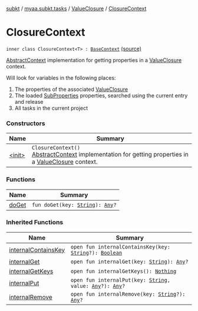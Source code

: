 [subkt](../../../index.md) / [myaa.subkt.tasks](../../index.md) / [ValueClosure](../index.md) / [ClosureContext](./index.md)

# ClosureContext

`inner class ClosureContext<T> : `[`BaseContext`](../../-base-context/index.md) [(source)](https://github.com/Myaamori/SubKt/blob/0.1.12/src/main/kotlin/myaa/subkt/tasks/tasks.kt#L469)

[AbstractContext](https://velocity.apache.org/engine/2.2/apidocs/org/apache/velocity/context/AbstractContext.html) implementation for getting properties in a [ValueClosure](../index.md) context.

Will look for variables in the following places:

1. The properties of the associated [ValueClosure](../index.md)
2. The loaded [SubProperties](../../-sub-properties/index.md) properties, searched using the current entry and release
3. All tasks in the current project

### Constructors

| Name | Summary |
|---|---|
| [&lt;init&gt;](-init-.md) | `ClosureContext()`<br>[AbstractContext](https://velocity.apache.org/engine/2.2/apidocs/org/apache/velocity/context/AbstractContext.html) implementation for getting properties in a [ValueClosure](../index.md) context. |

### Functions

| Name | Summary |
|---|---|
| [doGet](do-get.md) | `fun doGet(key: `[`String`](https://kotlinlang.org/api/latest/jvm/stdlib/kotlin/-string/index.html)`): `[`Any`](https://kotlinlang.org/api/latest/jvm/stdlib/kotlin/-any/index.html)`?` |

### Inherited Functions

| Name | Summary |
|---|---|
| [internalContainsKey](../../-base-context/internal-contains-key.md) | `open fun internalContainsKey(key: `[`String`](https://kotlinlang.org/api/latest/jvm/stdlib/kotlin/-string/index.html)`?): `[`Boolean`](https://kotlinlang.org/api/latest/jvm/stdlib/kotlin/-boolean/index.html) |
| [internalGet](../../-base-context/internal-get.md) | `open fun internalGet(key: `[`String`](https://kotlinlang.org/api/latest/jvm/stdlib/kotlin/-string/index.html)`): `[`Any`](https://kotlinlang.org/api/latest/jvm/stdlib/kotlin/-any/index.html)`?` |
| [internalGetKeys](../../-base-context/internal-get-keys.md) | `open fun internalGetKeys(): `[`Nothing`](https://kotlinlang.org/api/latest/jvm/stdlib/kotlin/-nothing/index.html) |
| [internalPut](../../-base-context/internal-put.md) | `open fun internalPut(key: `[`String`](https://kotlinlang.org/api/latest/jvm/stdlib/kotlin/-string/index.html)`, value: `[`Any`](https://kotlinlang.org/api/latest/jvm/stdlib/kotlin/-any/index.html)`?): `[`Any`](https://kotlinlang.org/api/latest/jvm/stdlib/kotlin/-any/index.html)`?` |
| [internalRemove](../../-base-context/internal-remove.md) | `open fun internalRemove(key: `[`String`](https://kotlinlang.org/api/latest/jvm/stdlib/kotlin/-string/index.html)`?): `[`Any`](https://kotlinlang.org/api/latest/jvm/stdlib/kotlin/-any/index.html)`?` |
